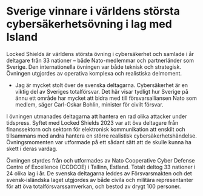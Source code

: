 # Sverige vinnare i världens största cybersäkerhetsövning i lag med Island

Locked Shields är världens största övning i cybersäkerhet och samlade i år deltagare från 33 nationer – både Nato-medlemmar och partnerländer som Sverige. Den internationella övningen var både teknisk och strategisk. Övningen utgjordes av operativa komplexa och realistiska delmoment.

- Jag är mycket stolt över de svenska deltagarna. Cybersäkerhet är en viktig del av Sveriges totalförsvar. Det här visar tydligt hur Sverige på ännu ett område har mycket att bidra med till försvarsalliansen Nato som medlem, säger Carl-Oskar Bohlin, minister för civilt försvar.

I övningen utmanades deltagarna att hantera en rad olika attacker under tidspress. Syftet med Locked Shields 2023 var att öva deltagare från finanssektorn och sektorn för elektronisk kommunikation att enskilt och tillsammans med andra hantera en större realistisk cybersäkerhetshändelse. Övningsmomenten var utformade på ett sådant sätt att de skulle kunna ha skett i deras vardag.

Övningen styrdes från och utformades av Nato Cooperative Cyber Defense Centre of Excellence (CCDCOE) i Tallinn, Estland. Totalt deltog 33 nationer i 24 olika lag i år. De svenska deltagarna leddes av Försvarsmakten och det svensk-isländska laget utgjordes av både civila och militära representanter för att öva totalförsvarssamverkan, och bestod av drygt 100 personer.
